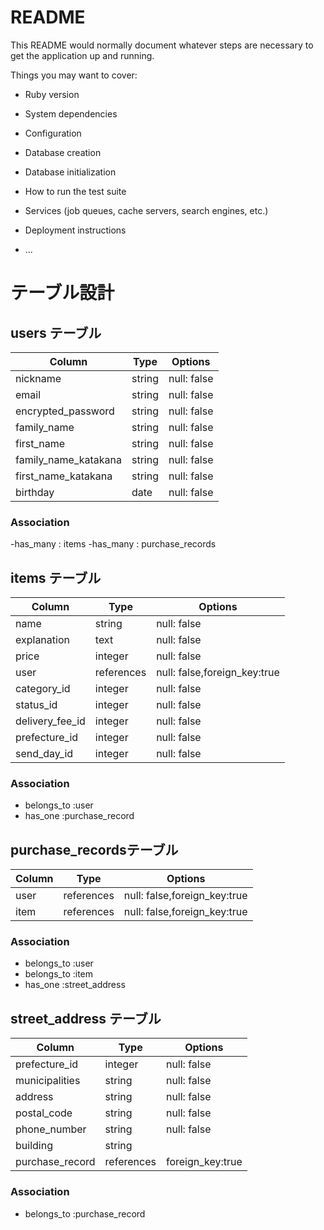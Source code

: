 # README

This README would normally document whatever steps are necessary to get the
application up and running.

Things you may want to cover:

* Ruby version

* System dependencies

* Configuration

* Database creation

* Database initialization

* How to run the test suite

* Services (job queues, cache servers, search engines, etc.)

* Deployment instructions

* ...


# テーブル設計

## users テーブル

| Column               | Type    | Options     |
| -------------------- | ------- | ----------- |
| nickname             | string  | null: false |
| email                | string  | null: false |
| encrypted_password   | string  | null: false |
| family_name          | string  | null: false |
| first_name           | string  | null: false |
| family_name_katakana | string  | null: false |
| first_name_katakana  | string  | null: false |
| birthday             | date    | null: false |
### Association

-has_many : items
-has_many : purchase_records

##  items テーブル

| Column          | Type        | Options                      |
| --------------- | ----------- | ---------------------------- |
| name            | string      | null: false                  |
| explanation     | text        | null: false                  |
| price           | integer     | null: false                  |
| user            | references  | null: false,foreign_key:true |
| category_id     | integer     | null: false                  |
| status_id       | integer     | null: false                  |
| delivery_fee_id | integer     | null: false                  |
| prefecture_id   | integer     | null: false                  |
| send_day_id     | integer     | null: false                  |

### Association

- belongs_to :user
- has_one :purchase_record

##  purchase_recordsテーブル

| Column          | Type       | Options                               |
| --------------- | ---------- | ------------------------------------- |
| user            | references | null: false,foreign_key:true          |
| item            | references | null: false,foreign_key:true          |


### Association

- belongs_to :user
- belongs_to :item
- has_one :street_address

##  street_address テーブル

| Column          | Type       | Options                      |
| --------------- | ---------- | ---------------------------- |
| prefecture_id   | integer    | null: false                  |
| municipalities  | string     | null: false                  |
| address         | string     | null: false                  |
| postal_code     | string     | null: false                  |
| phone_number    | string     | null: false                  |
| building        | string     |                              |
| purchase_record | references | foreign_key:true             |

### Association
- belongs_to :purchase_record